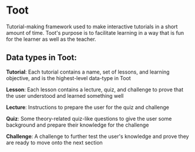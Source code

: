 # Toot
Tutorial-making framework used to make interactive tutorials in a short amount of time. Toot's purpose is to facilitate learning in a way that is fun for the learner as well as the teacher.

## Data types in Toot:
**Tutorial**: Each tutorial contains a name, set of lessons, and learning objective, and is the highest-level data-type in Toot

**Lesson**: Each lesson contains a lecture, quiz, and challenge to prove that the user understood and learned something well

**Lecture**: Instructions to prepare the user for the quiz and challenge

**Quiz**: Some theory-related quiz-like questions to give the user some background and prepare their knowledge for the challenge

**Challenge**: A challenge to further test the user's knowledge and prove they are ready to move onto the next section